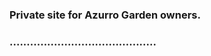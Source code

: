 <?php
include_once 'azurroheader.php';
?>
<!DOCTYPE html>
<html lang="en">
<head>
    <meta charset="UTF-8">
    <meta name="viewport" content="width=device-width, initial-scale=1.0">
    <link rel="stylesheet" type="text/css" href="azurrostyle.css" media="screen"/>
    <title>AzurroSearch</title>
</head>
<body>
                    <div class="main">
                            <div class="text">
                            <h3>Private site for Azurro Garden owners.</h>
                            <h3>...........................................</h>            
                            </div>
                    </div>
    
</body>
</html>
<?php
include_once 'azurrofooter.php';
?>
